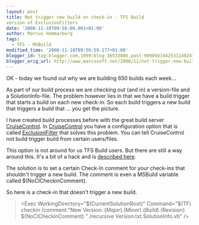 ```yaml
---
layout: post
title: Not trigger new build on check-in - TFS Build
version of ExclusionFilters
date: '2008-11-18T09:56:00.001+01:00'
author: Marcus Hammarberg
tags:
  - TFS - MSBuild
modified_time: '2008-11-18T09:56:59.177+01:00'
blogger_id: tag:blogger.com,1999:blog-36533086.post-9090563442531140247
blogger_orig_url: http://www.marcusoft.net/2008/11/not-trigger-new-build-on-check-in-tfs.html
---
```



OK - today we found out why we are building 650 builds each week...

As part of our build process we are checking out (and in) a version-file
and a SolutionInfo-file. The problem however lies in that we have a
build trigger that starts a build on each new check-in. So each build
triggers a new build that triggers a build that ... you get the picture.

I have created build processes before with the great build server
<a href="http://cruisecontrol.sourceforge.net"
target="_blank">CruiseControl</a>. In
<a href="http://cruisecontrol.sourceforge.net"
target="_blank">CruiseControl</a> you have a configuration option that
is called <a
href="http://confluence.public.thoughtworks.org/display/CCNET/Filtered+Source+Control+Block"
target="_blank">ExclusionFilter</a> that solves this problem. You can
tell CruiseControl not build trigger build from certain users/files.

This option is not around for us TFS Build users. But there are still a
way around this. It's a bit of a hack and is <a
href="http://blogs.msdn.com/buckh/archive/2007/07/27/tfs-2008-how-to-check-in-without-triggering-a-build-when-using-continuous-integration.aspx"
target="_blank">described here</a>.

The solution is to set a certain Check-In comment for your check-ins
that shouldn't trigger a new build. The comment is even a MSBuild
variable called $(NoCICheckinComment).

So here is a check-in that doesn't trigger a new build.

> \<Exec WorkingDirectory="$(CurrentSolutionRoot)" Command="$(TF)
> checkin /comment:&quot;New Version:
> $(Major).$(Minor).$(Build).$(Revision) $(NoCICheckinComment) &quot;
> /recursive Version.txt SolutionInfo.vb" /\>
